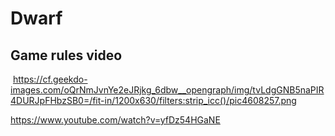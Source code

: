 # Dwarf 

## Game rules video

<img> https://cf.geekdo-images.com/oQrNmJvnYe2eJRjkg_6dbw__opengraph/img/tvLdgGNB5naPIR4DURJpFHbzSB0=/fit-in/1200x630/filters:strip_icc()/pic4608257.png </img>

https://www.youtube.com/watch?v=yfDz54HGaNE
